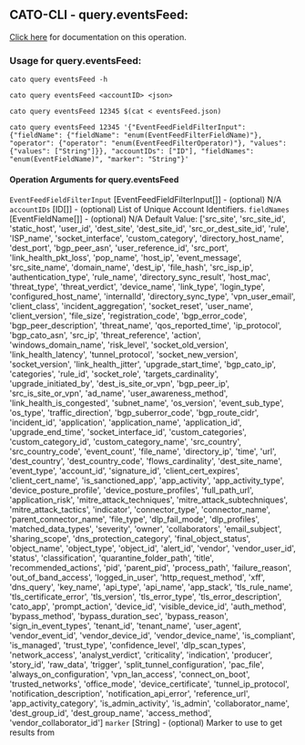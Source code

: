 
## CATO-CLI - query.eventsFeed:
[Click here](https://api.catonetworks.com/documentation/#query-eventsFeed) for documentation on this operation.

### Usage for query.eventsFeed:

`cato query eventsFeed -h`

`cato query eventsFeed <accountID> <json>`

`cato query eventsFeed 12345 $(cat < eventsFeed.json)`

`cato query eventsFeed 12345 '{"EventFeedFieldFilterInput": {"fieldName": {"fieldName": "enum(EventFeedFilterFieldName)"}, "operator": {"operator": "enum(EventFeedFilterOperator)"}, "values": {"values": ["String"]}}, "accountIDs": ["ID"], "fieldNames": "enum(EventFieldName)", "marker": "String"}'`

#### Operation Arguments for query.eventsFeed ####
`EventFeedFieldFilterInput` [EventFeedFieldFilterInput[]] - (optional) N/A 
`accountIDs` [ID[]] - (optional) List of Unique Account Identifiers. 
`fieldNames` [EventFieldName[]] - (optional) N/A Default Value: ['src_site', 'src_site_id', 'static_host', 'user_id', 'dest_site', 'dest_site_id', 'src_or_dest_site_id', 'rule', 'ISP_name', 'socket_interface', 'custom_category', 'directory_host_name', 'dest_port', 'bgp_peer_asn', 'user_reference_id', 'src_port', 'link_health_pkt_loss', 'pop_name', 'host_ip', 'event_message', 'src_site_name', 'domain_name', 'dest_ip', 'file_hash', 'src_isp_ip', 'authentication_type', 'rule_name', 'directory_sync_result', 'host_mac', 'threat_type', 'threat_verdict', 'device_name', 'link_type', 'login_type', 'configured_host_name', 'internalId', 'directory_sync_type', 'vpn_user_email', 'client_class', 'incident_aggregation', 'socket_reset', 'user_name', 'client_version', 'file_size', 'registration_code', 'bgp_error_code', 'bgp_peer_description', 'threat_name', 'qos_reported_time', 'ip_protocol', 'bgp_cato_asn', 'src_ip', 'threat_reference', 'action', 'windows_domain_name', 'risk_level', 'socket_old_version', 'link_health_latency', 'tunnel_protocol', 'socket_new_version', 'socket_version', 'link_health_jitter', 'upgrade_start_time', 'bgp_cato_ip', 'categories', 'rule_id', 'socket_role', 'targets_cardinality', 'upgrade_initiated_by', 'dest_is_site_or_vpn', 'bgp_peer_ip', 'src_is_site_or_vpn', 'ad_name', 'user_awareness_method', 'link_health_is_congested', 'subnet_name', 'os_version', 'event_sub_type', 'os_type', 'traffic_direction', 'bgp_suberror_code', 'bgp_route_cidr', 'incident_id', 'application', 'application_name', 'application_id', 'upgrade_end_time', 'socket_interface_id', 'custom_categories', 'custom_category_id', 'custom_category_name', 'src_country', 'src_country_code', 'event_count', 'file_name', 'directory_ip', 'time', 'url', 'dest_country', 'dest_country_code', 'flows_cardinality', 'dest_site_name', 'event_type', 'account_id', 'signature_id', 'client_cert_expires', 'client_cert_name', 'is_sanctioned_app', 'app_activity', 'app_activity_type', 'device_posture_profile', 'device_posture_profiles', 'full_path_url', 'application_risk', 'mitre_attack_techniques', 'mitre_attack_subtechniques', 'mitre_attack_tactics', 'indicator', 'connector_type', 'connector_name', 'parent_connector_name', 'file_type', 'dlp_fail_mode', 'dlp_profiles', 'matched_data_types', 'severity', 'owner', 'collaborators', 'email_subject', 'sharing_scope', 'dns_protection_category', 'final_object_status', 'object_name', 'object_type', 'object_id', 'alert_id', 'vendor', 'vendor_user_id', 'status', 'classification', 'quarantine_folder_path', 'title', 'recommended_actions', 'pid', 'parent_pid', 'process_path', 'failure_reason', 'out_of_band_access', 'logged_in_user', 'http_request_method', 'xff', 'dns_query', 'key_name', 'api_type', 'api_name', 'app_stack', 'tls_rule_name', 'tls_certificate_error', 'tls_version', 'tls_error_type', 'tls_error_description', 'cato_app', 'prompt_action', 'device_id', 'visible_device_id', 'auth_method', 'bypass_method', 'bypass_duration_sec', 'bypass_reason', 'sign_in_event_types', 'tenant_id', 'tenant_name', 'user_agent', 'vendor_event_id', 'vendor_device_id', 'vendor_device_name', 'is_compliant', 'is_managed', 'trust_type', 'confidence_level', 'dlp_scan_types', 'network_access', 'analyst_verdict', 'criticality', 'indication', 'producer', 'story_id', 'raw_data', 'trigger', 'split_tunnel_configuration', 'pac_file', 'always_on_configuration', 'vpn_lan_access', 'connect_on_boot', 'trusted_networks', 'office_mode', 'device_certificate', 'tunnel_ip_protocol', 'notification_description', 'notification_api_error', 'reference_url', 'app_activity_category', 'is_admin_activity', 'is_admin', 'collaborator_name', 'dest_group_id', 'dest_group_name', 'access_method', 'vendor_collaborator_id']
`marker` [String] - (optional) Marker to use to get results from 
